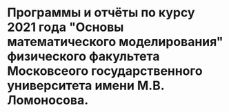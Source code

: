 # Программы и отчёты по курсу 2021 года "Основы математического моделирования" физического факультета Московсеого государственного университета имени М.В. Ломоносова.
